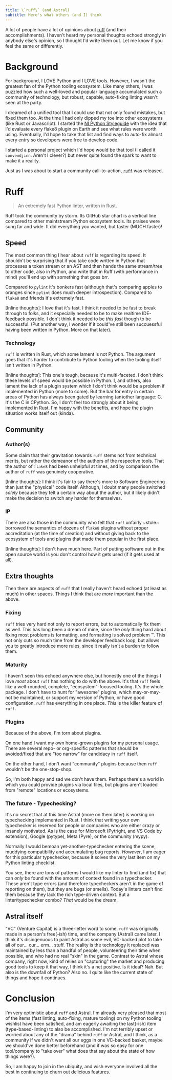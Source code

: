 ```yaml
---
title: \`ruff\` (and Astral)
subtitle: Here's what others (and I) think
---
```


A lot of people have a lot of opinions about [ruff](https://docs.astral.sh/ruff/) (and their accomplishments).
I haven't heard my personal thoughts echoed strongly in anybody else's opinion, so I thought I'd write them
out. Let me know if you feel the same or differently.

# Background

For background, I LOVE Python and I LOVE tools. However, I wasn't the greatest fan of the Python tooling ecosystem.
Like many others, I was puzzled how such a well-loved and popular language accumulated such a community of technology,
but robust, capable, auto-fixing linting wasn't seen at the party.

I dreamed of a unified tool that I could use that not only found mistakes, but fixed them too. At the time I had only
dipped my toe into other ecosystems (like Rust or Javascript). I started the [NI Python Styleguide](https://ni.github.io/python-styleguide/)
with the idea that I'd evaluate every flake8 plugin on Earth and see what rules were worth using. Eventually,
I'd hope to take that list and find ways to auto-fix almost every entry so developers were free to develop code.

I started a personal project which I'd hope would be that tool (I called it `convendjinn`. Aren't I clever?)
but never quite found the spark to want to make it a reality.

Just as I was about to start a community call-to-action, [`ruff`](https://docs.astral.sh/ruff/) was released.

# Ruff

> An extremely fast Python linter, written in Rust.

Ruff took the community by storm. Its GitHub star chart is a vertical line compared to other maintstream
Python ecosystem tools. Its praises were sung far and wide. It did everything you wanted, but faster (MUCH faster)!

##  Speed

The most common thing I hear about `ruff` is regarding its speed. It shouldn't be surprising that if you take
code written in Python that processes a token stream or an AST and then hands the same stream/tree to other code,
also in Python, and write that in Ruff (with performance in mind) you'll end up with something that goes brr.

Compared to `pylint` it's bonkers fast (although that's comparing apples to oranges since `pylint` does much deeper
introspection). Compared to `flake8` and friends it's extremely fast.

\[Inline thoughts\]: I love that it's fast. I think it needed to be fast to break through to folks, and it especially
needed to be to make realtime IDE-feedback possible. I don't think it needed to be _this fast_ though to be successful.
(Put another way, I wonder if it could've still been succuessful having been written in Python. More on that later).

### Technology

`ruff` is written in Rust, which some lament is not Python. The argument goes that it's harder to contribute to Python
tooling when the tooling itself isn't written in Python.

\[Inline thoughts\]: This one's tough, because it's multi-faceted. I don't think these levels of speed would be possible
in Python. I, and others, also lament the lack of a plugin system which I don't think would be 
a problem if implemented in Python (more to come). But the bar for entry in certain areas of Python has always been gated by learning
(an)other language: C. It's the C in CPython. So, I don't feel too strongly about it being implemented in Rust. I'm happy
with the benefits, and hope the plugin situation works itself out (kinda).

## Community

### Author(s)

Some claim that their gravitation towards `ruff` stems not from technical merits, but rather the demeanor of the authors
of the respective tools. That the author of `flake8` had been unhelpful at times, and by comparison the author of `ruff`
was genuinely cooperative.

\[Inline thoughts\]: I think it's fair to say there's more to Software Engineering than just the "physical" code itself. 
Although, I doubt many people switched _solely_ because they felt a certain way about the author, 
but it likely didn't make the decision to switch any harder for themselves.

### IP

There are also those in the community who felt that `ruff` unfairly ~stole~ borrowed the semantics of dozens of `flake8`
plugins without proper accreditation (at the time of creation) and without giving back to the ecosystem of tools and 
plugins that made them popular in the first place.

\[Inline thoughts\]: I don't have much here. Part of putting software out in the open source world is you don't control
how it gets used (if it gets used at all).

## Extra thoughts

Then there are aspects of `ruff` that I really haven't heard echoed (at least as much) in other spaces. 
Things I think that are _more_ important than the above.

### Fixing

`ruff` tries very hard not only to report errors, but to automatically fix them as well. This has long been a dream of mine,
since the _only_ thing hard about fixing most problems is formatting, and formatting is solved problem :tm:. This not only
cuts so much time from the developer feedback loop, but allows you to greatly introduce more rules, since it really isn't a
burden to follow them.

### Maturity

I haven't seen this echoed anywhere else, but honestly one of the things I love _most_ about `ruff` has nothing to do with
the above. It's that `ruff` feels like a well-rounded, complete, "ecosystem"-focused tooling. It's the whole package.
I don't have to hunt for "awesome" plugins, which may-or-may-not be maintained, or support my version of Python, or have
good configuration. `ruff` has everything in one place. _This_ is the killer feature of `ruff`.

###  Plugins

Because of the above, I'm torn about plugins. 

On one hand I want my own home-grown plugins for my personal usage. There are several repo- or org-specific patterns
that should be avoided/fixed that are "too narrow" for candidacy in `ruff` itself.

On the other hand, I don't want "community" plugins because then `ruff` wouldn't be the one-stop-shop. 

So, I'm both happy and sad we don't have them. Perhaps there's a world in which you could provide plugins via
local files, but plugins aren't loaded from "remote" locations or ecosystems.

### The future - Typechecking?

It's no secret that at this time Astral (more on them later) is working on typechecking implemented in Rust. 
I think that writing your own typechecker is reserved for people or companies who are either crazy or insanely motivated.
As is the case for Microsoft (Pytright, and VS Code by extension), Google (pytype), Meta (Pyre), or the community (mypy).

Normally I would bemoan yet-another-typechecker entering the scene, muddying compatibility and accumulating bug reports.
_However_, I am eager for this particular typechecker, because it solves the very last item on my Python linting checklist.

You see, there are tons of patterns I would like my linter to find (and fix) that can _only_ be found with the amount of context
found in a typechecker. These aren't type errors (and therefore typecheckers aren't in the game of reporting on them), but they
are bugs (or smells). Today's linters can't find them because they lack the rich type-driven context. But a linter/typechecker combo?
_That_ would be the dream.

## Astral itself

"VC" (Venture Capital) is a three-letter word to some. `ruff` was originally made in a person's free(-ish) time, and the company (Astral)
came later. I think it's disingenuous to paint Astral as some evil, VC-backed plot to take all of our... our... erm...
stuff. The reality is the technology it replaced was maintained by less than a handful of people, volunteering their time
when possible, and who had no real "skin" in the game. Contrast to Astral whose company, right now, kind of relies on
"capturing" the market and producing good tools to keep it that way, I think it's a net positive. Is it ideal? Nah.
But also is the downfall of Python? Also no. I quite like the current state of things and hope it continues.

# Conclusion

I'm very optimistic about `ruff` and Astral. I'm already very pleased that most of the items (fast linting, auto-fixing, mature tooling)
on my Python tooling wishlist have been satisfied, and am eagerly awaiting the last(-ish) item (type-based-linting) to also be
accomplished. I'm not terribly upset or worried about any of the "drama" behind `ruff` or Astral, and I think, as a community
if we didn't want all our eggs in one VC-backed basket, maybe we should've done better beforehand 
(and if was so easy for one tool/company to "take over" what does that say about the state of how things were?).

So, I am happy to join in the ubiquity, and wish everyone involved all the best in continuing to churn out delicious features.
